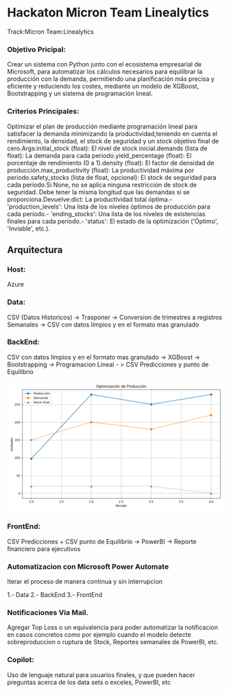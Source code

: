# Hackaton Micron Team Linealytics
  Track:Micron  Team:Linealytics


### Objetivo Pricipal:

Crear un sistema con Python junto con el ecosistema empresarial de Microsoft, para automatizar los cálculos necesarios para equilibrar la producción con la demanda, permitiendo una planificación más precisa y eficiente y reduciendo los costes, mediante un modelo de XGBoost, Bootstrapping y un sistema de programación lineal.


###  Criterios Principales:

Optimizar el plan de producción mediante programación lineal para satisfacer la demanda minimizando la productividad,teniendo en cuenta el rendimiento, la densidad, el stock de seguridad y un stock objetivo final de cero.Args:initial_stock (float): El nivel de stock inicial.demands (lista de float): La demanda para cada periodo.yield_percentage (float): El porcentaje de rendimiento (0 a 1).density (float): El factor de densidad de producción.max_productivity (float): La productividad máxima por periodo.safety_stocks (lista de float, opcional): El stock de seguridad para cada periodo.Si None, no se aplica ninguna restricción de stock de seguridad.  Debe tener la misma longitud que las demandas si se proporciona.Devuelve:dict: La productividad total óptima.- 'production_levels': Una lista de los niveles óptimos de producción para cada período.- 'ending_stocks': Una lista de los niveles de existencias finales para cada período.- 'status': El estado de la optimización ('Óptimo', 'Inviable', etc.).




## Arquitectura


### Host:

Azure


### Data:

CSV (Datos Historicos) -> Trasponer -> Conversion de trimestres a registros Semanales -> CSV con datos limpios y en el formato mas granulado


### BackEnd:

CSV con datos limpios y en el formato mas granulado -> XGBoost -> Bootstrapping -> Programacion Lineal - > CSV Predicciones y punto de Equilibrio
    
![Imagen 1](Imagenes/1.png)


### FrontEnd:

CSV Predicciones + CSV punto de Equilibrio -> PowerBI -> Reporte financiero para ejecutivos


### Automatizacion con Microsoft Power Automate

Iterar el proceso de manera continua y sin interrupcion

1.- Data
2.- BackEnd
3.- FrontEnd


### Notificaciones Via Mail.
Agregar Top Loss o un equivalencia para poder automatizar la notificacion en casos concretos como por ejemplo cuando el modelo detecte sobreproduccion o ruptura de Stock, Reportes semanales de PowerBI, etc. 


### Copilot:

Uso de lenguaje natural para usuarios finales, y que pueden hacer preguntas acerca de los data sets o exceles, PowerBI, etc
